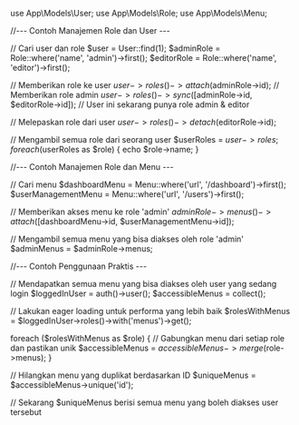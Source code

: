 use App\Models\User;
use App\Models\Role;
use App\Models\Menu;

//--- Contoh Manajemen Role dan User ---

// Cari user dan role
$user = User::find(1);
$adminRole = Role::where('name', 'admin')->first();
$editorRole = Role::where('name', 'editor')->first();

// Memberikan role ke user
$user->roles()->attach($adminRole->id); // Memberikan role admin
$user->roles()->sync([$adminRole->id, $editorRole->id]); // User ini sekarang punya role admin & editor

// Melepaskan role dari user
$user->roles()->detach($editorRole->id);

// Mengambil semua role dari seorang user
$userRoles = $user->roles;
foreach ($userRoles as $role) {
    echo $role->name;
}

//--- Contoh Manajemen Role dan Menu ---

// Cari menu
$dashboardMenu = Menu::where('url', '/dashboard')->first();
$userManagementMenu = Menu::where('url', '/users')->first();

// Memberikan akses menu ke role 'admin'
$adminRole->menus()->attach([$dashboardMenu->id, $userManagementMenu->id]);

// Mengambil semua menu yang bisa diakses oleh role 'admin'
$adminMenus = $adminRole->menus;

//--- Contoh Penggunaan Praktis ---

// Mendapatkan semua menu yang bisa diakses oleh user yang sedang login
$loggedInUser = auth()->user();
$accessibleMenus = collect();

// Lakukan eager loading untuk performa yang lebih baik
$rolesWithMenus = $loggedInUser->roles()->with('menus')->get();

foreach ($rolesWithMenus as $role) {
    // Gabungkan menu dari setiap role dan pastikan unik
    $accessibleMenus = $accessibleMenus->merge($role->menus);
}

// Hilangkan menu yang duplikat berdasarkan ID
$uniqueMenus = $accessibleMenus->unique('id');

// Sekarang $uniqueMenus berisi semua menu yang boleh diakses user tersebut